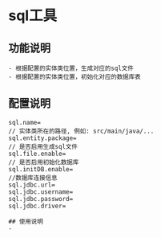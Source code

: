 # sql工具

## 功能说明
    - 根据配置的实体类位置，生成对应的sql文件
    - 根据配置的实体类位置，初始化对应的数据库表

## 配置说明

``` 
sql.name=
// 实体类所在的路径, 例如: src/main/java/...
sql.entity.package=
// 是否启用生成sql文件
sql.file.enable=
// 是否启用初始化数据库
sql.initDB.enable=
//数据库连接信息
sql.jdbc.url=
sql.jdbc.username=
sql.jdbc.password=
sql.jdbc.driver=

## 使用说明
- 
